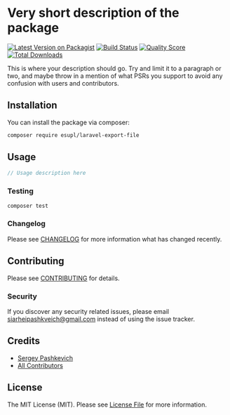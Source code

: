 # Very short description of the package

[![Latest Version on Packagist](https://img.shields.io/packagist/v/esupl/laravel-phone-verification.svg?style=flat-square)](https://packagist.org/packages/esupl/laravel-phone-verification)
[![Build Status](https://img.shields.io/travis/esupl/laravel-phone-verification/master.svg?style=flat-square)](https://travis-ci.org/esupl/laravel-phone-verification)
[![Quality Score](https://img.shields.io/scrutinizer/g/esupl/laravel-phone-verification.svg?style=flat-square)](https://scrutinizer-ci.com/g/esupl/laravel-phone-verification)
[![Total Downloads](https://img.shields.io/packagist/dt/esupl/laravel-phone-verification.svg?style=flat-square)](https://packagist.org/packages/esupl/laravel-phone-verification)

This is where your description should go. Try and limit it to a paragraph or two, and maybe throw in a mention of what PSRs you support to avoid any confusion with users and contributors.

## Installation

You can install the package via composer:

```bash
composer require esupl/laravel-export-file
```

## Usage

``` php
// Usage description here
```

### Testing

``` bash
composer test
```

### Changelog

Please see [CHANGELOG](CHANGELOG.md) for more information what has changed recently.

## Contributing

Please see [CONTRIBUTING](CONTRIBUTING.md) for details.

### Security

If you discover any security related issues, please email siarheipashkveich@gmail.com instead of using the issue tracker.

## Credits

- [Sergey Pashkevich](https://github.com/esupl)
- [All Contributors](../../contributors)

## License

The MIT License (MIT). Please see [License File](LICENSE.md) for more information.
